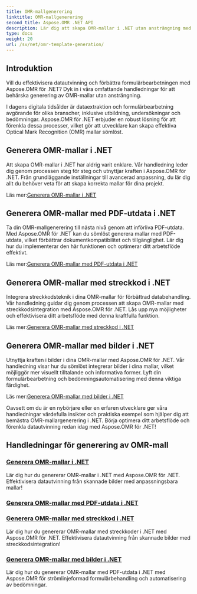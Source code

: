```yaml
---
title: OMR-mallgenerering
linktitle: OMR-mallgenerering
second_title: Aspose.OMR .NET API
description: Lär dig att skapa OMR-mallar i .NET utan ansträngning med Aspose.OMR för .NET-tutorials. Förenkla datautvinning och effektivisera formulärbehandlingen nu!
type: docs
weight: 20
url: /sv/net/omr-template-generation/
---
```

## Introduktion
Vill du effektivisera datautvinning och förbättra formulärbearbetningen med Aspose.OMR för .NET? Dyk in i våra omfattande handledningar för att behärska generering av OMR-mallar utan ansträngning.

I dagens digitala tidsålder är dataextraktion och formulärbearbetning avgörande för olika branscher, inklusive utbildning, undersökningar och bedömningar. Aspose.OMR för .NET erbjuder en robust lösning för att förenkla dessa processer, vilket gör att utvecklare kan skapa effektiva Optical Mark Recognition (OMR) mallar sömlöst.

## Generera OMR-mallar i .NET

Att skapa OMR-mallar i .NET har aldrig varit enklare. Vår handledning leder dig genom processen steg för steg och utnyttjar kraften i Aspose.OMR för .NET. Från grundläggande inställningar till avancerad anpassning, du lär dig allt du behöver veta för att skapa korrekta mallar för dina projekt.

 Läs mer:[Generera OMR-mallar i .NET](./generate-omr-templates/)

## Generera OMR-mallar med PDF-utdata i .NET

Ta din OMR-mallgenerering till nästa nivå genom att införliva PDF-utdata. Med Aspose.OMR för .NET kan du sömlöst generera mallar med PDF-utdata, vilket förbättrar dokumentkompatibilitet och tillgänglighet. Lär dig hur du implementerar den här funktionen och optimerar ditt arbetsflöde effektivt.

 Läs mer:[Generera OMR-mallar med PDF-utdata i .NET](./generate-omr-templates-pdf/)

## Generera OMR-mallar med streckkod i .NET

Integrera streckkodsteknik i dina OMR-mallar för förbättrad databehandling. Vår handledning guidar dig genom processen att skapa OMR-mallar med streckkodsintegration med Aspose.OMR för .NET. Lås upp nya möjligheter och effektivisera ditt arbetsflöde med denna kraftfulla funktion.

 Läs mer:[Generera OMR-mallar med streckkod i .NET](./generate-omr-templates-barcode/)

## Generera OMR-mallar med bilder i .NET

Utnyttja kraften i bilder i dina OMR-mallar med Aspose.OMR för .NET. Vår handledning visar hur du sömlöst integrerar bilder i dina mallar, vilket möjliggör mer visuellt tilltalande och informativa former. Lyft din formulärbearbetning och bedömningsautomatisering med denna viktiga färdighet.

 Läs mer:[Generera OMR-mallar med bilder i .NET](./generate-omr-templates-images/)

Oavsett om du är en nybörjare eller en erfaren utvecklare ger våra handledningar värdefulla insikter och praktiska exempel som hjälper dig att bemästra OMR-mallargenerering i .NET. Börja optimera ditt arbetsflöde och förenkla datautvinning redan idag med Aspose.OMR för .NET!
## Handledningar för generering av OMR-mall
### [Generera OMR-mallar i .NET](./generate-omr-templates/)
Lär dig hur du genererar OMR-mallar i .NET med Aspose.OMR för .NET. Effektivisera datautvinning från skannade bilder med anpassningsbara mallar!
### [Generera OMR-mallar med PDF-utdata i .NET](./generate-omr-templates-pdf/)
### [Generera OMR-mallar med streckkod i .NET](./generate-omr-templates-barcode/)
Lär dig hur du genererar OMR-mallar med streckkoder i .NET med Aspose.OMR för .NET. Effektivisera datautvinning från skannade bilder med streckkodsintegration!
### [Generera OMR-mallar med bilder i .NET](./generate-omr-templates-images/)
Lär dig hur du genererar OMR-mallar med PDF-utdata i .NET med Aspose.OMR för strömlinjeformad formulärbehandling och automatisering av bedömningar.